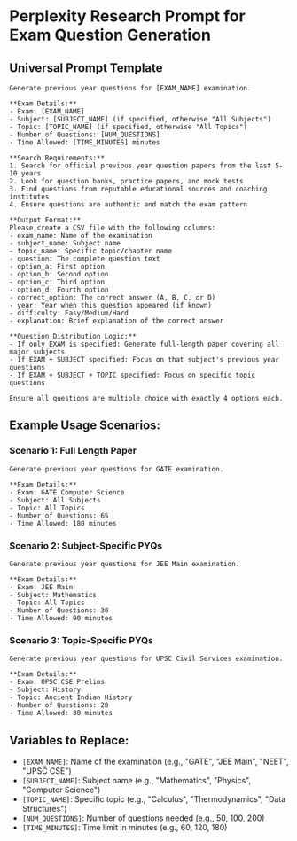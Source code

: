 # Perplexity Research Prompt for Exam Question Generation

## Universal Prompt Template

```
Generate previous year questions for [EXAM_NAME] examination. 

**Exam Details:**
- Exam: [EXAM_NAME]
- Subject: [SUBJECT_NAME] (if specified, otherwise "All Subjects")
- Topic: [TOPIC_NAME] (if specified, otherwise "All Topics")
- Number of Questions: [NUM_QUESTIONS]
- Time Allowed: [TIME_MINUTES] minutes

**Search Requirements:**
1. Search for official previous year question papers from the last 5-10 years
2. Look for question banks, practice papers, and mock tests
3. Find questions from reputable educational sources and coaching institutes
4. Ensure questions are authentic and match the exam pattern

**Output Format:**
Please create a CSV file with the following columns:
- exam_name: Name of the examination
- subject_name: Subject name
- topic_name: Specific topic/chapter name
- question: The complete question text
- option_a: First option
- option_b: Second option
- option_c: Third option
- option_d: Fourth option
- correct_option: The correct answer (A, B, C, or D)
- year: Year when this question appeared (if known)
- difficulty: Easy/Medium/Hard
- explanation: Brief explanation of the correct answer

**Question Distribution Logic:**
- If only EXAM is specified: Generate full-length paper covering all major subjects
- If EXAM + SUBJECT specified: Focus on that subject's previous year questions
- If EXAM + SUBJECT + TOPIC specified: Focus on specific topic questions

Ensure all questions are multiple choice with exactly 4 options each.
```

## Example Usage Scenarios:

### Scenario 1: Full Length Paper
```
Generate previous year questions for GATE examination. 

**Exam Details:**
- Exam: GATE Computer Science
- Subject: All Subjects
- Topic: All Topics
- Number of Questions: 65
- Time Allowed: 180 minutes
```

### Scenario 2: Subject-Specific PYQs
```
Generate previous year questions for JEE Main examination. 

**Exam Details:**
- Exam: JEE Main
- Subject: Mathematics
- Topic: All Topics
- Number of Questions: 30
- Time Allowed: 90 minutes
```

### Scenario 3: Topic-Specific PYQs
```
Generate previous year questions for UPSC Civil Services examination. 

**Exam Details:**
- Exam: UPSC CSE Prelims
- Subject: History
- Topic: Ancient Indian History
- Number of Questions: 20
- Time Allowed: 30 minutes
```

## Variables to Replace:
- `[EXAM_NAME]`: Name of the examination (e.g., "GATE", "JEE Main", "NEET", "UPSC CSE")
- `[SUBJECT_NAME]`: Subject name (e.g., "Mathematics", "Physics", "Computer Science")
- `[TOPIC_NAME]`: Specific topic (e.g., "Calculus", "Thermodynamics", "Data Structures")
- `[NUM_QUESTIONS]`: Number of questions needed (e.g., 50, 100, 200)
- `[TIME_MINUTES]`: Time limit in minutes (e.g., 60, 120, 180)